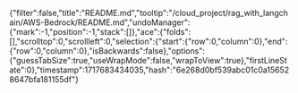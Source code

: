 {"filter":false,"title":"README.md","tooltip":"/cloud_project/rag_with_langchain/AWS-Bedrock/README.md","undoManager":{"mark":-1,"position":-1,"stack":[]},"ace":{"folds":[],"scrolltop":0,"scrollleft":0,"selection":{"start":{"row":0,"column":0},"end":{"row":0,"column":0},"isBackwards":false},"options":{"guessTabSize":true,"useWrapMode":false,"wrapToView":true},"firstLineState":0},"timestamp":1717683434035,"hash":"6e268d0bf539abc01c0a156528647bfa181155df"}